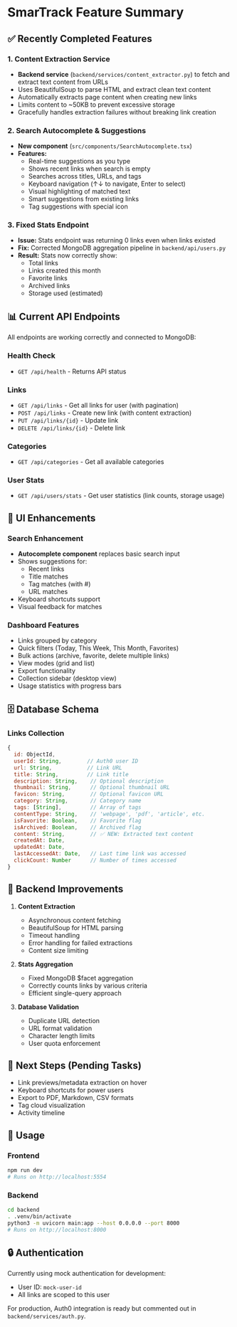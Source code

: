 # SmarTrack Feature Summary

## ✅ Recently Completed Features

### 1. Content Extraction Service
- **Backend service** (`backend/services/content_extractor.py`) to fetch and extract text content from URLs
- Uses BeautifulSoup to parse HTML and extract clean text content
- Automatically extracts page content when creating new links
- Limits content to ~50KB to prevent excessive storage
- Gracefully handles extraction failures without breaking link creation

### 2. Search Autocomplete & Suggestions
- **New component** (`src/components/SearchAutocomplete.tsx`)
- **Features:**
  - Real-time suggestions as you type
  - Shows recent links when search is empty
  - Searches across titles, URLs, and tags
  - Keyboard navigation (↑↓ to navigate, Enter to select)
  - Visual highlighting of matched text
  - Smart suggestions from existing links
  - Tag suggestions with special icon

### 3. Fixed Stats Endpoint
- **Issue:** Stats endpoint was returning 0 links even when links existed
- **Fix:** Corrected MongoDB aggregation pipeline in `backend/api/users.py`
- **Result:** Stats now correctly show:
  - Total links
  - Links created this month
  - Favorite links
  - Archived links
  - Storage used (estimated)

## 📊 Current API Endpoints

All endpoints are working correctly and connected to MongoDB:

### Health Check
- `GET /api/health` - Returns API status

### Links
- `GET /api/links` - Get all links for user (with pagination)
- `POST /api/links` - Create new link (with content extraction)
- `PUT /api/links/{id}` - Update link
- `DELETE /api/links/{id}` - Delete link

### Categories
- `GET /api/categories` - Get all available categories

### User Stats
- `GET /api/users/stats` - Get user statistics (link counts, storage usage)

## 🎨 UI Enhancements

### Search Enhancement
- **Autocomplete component** replaces basic search input
- Shows suggestions for:
  - Recent links
  - Title matches
  - Tag matches (with #)
  - URL matches
- Keyboard shortcuts support
- Visual feedback for matches

### Dashboard Features
- Links grouped by category
- Quick filters (Today, This Week, This Month, Favorites)
- Bulk actions (archive, favorite, delete multiple links)
- View modes (grid and list)
- Export functionality
- Collection sidebar (desktop view)
- Usage statistics with progress bars

## 🗄️ Database Schema

### Links Collection
```javascript
{
  id: ObjectId,
  userId: String,        // Auth0 user ID
  url: String,           // Link URL
  title: String,         // Link title
  description: String,    // Optional description
  thumbnail: String,      // Optional thumbnail URL
  favicon: String,        // Optional favicon URL
  category: String,       // Category name
  tags: [String],         // Array of tags
  contentType: String,    // 'webpage', 'pdf', 'article', etc.
  isFavorite: Boolean,    // Favorite flag
  isArchived: Boolean,    // Archived flag
  content: String,        // ✅ NEW: Extracted text content
  createdAt: Date,
  updatedAt: Date,
  lastAccessedAt: Date,   // Last time link was accessed
  clickCount: Number      // Number of times accessed
}
```

## 🔧 Backend Improvements

1. **Content Extraction**
   - Asynchronous content fetching
   - BeautifulSoup for HTML parsing
   - Timeout handling
   - Error handling for failed extractions
   - Content size limiting

2. **Stats Aggregation**
   - Fixed MongoDB $facet aggregation
   - Correctly counts links by various criteria
   - Efficient single-query approach

3. **Database Validation**
   - Duplicate URL detection
   - URL format validation
   - Character length limits
   - User quota enforcement

## 🎯 Next Steps (Pending Tasks)

- Link previews/metadata extraction on hover
- Keyboard shortcuts for power users
- Export to PDF, Markdown, CSV formats
- Tag cloud visualization
- Activity timeline

## 📝 Usage

### Frontend
```bash
npm run dev
# Runs on http://localhost:5554
```

### Backend
```bash
cd backend
. .venv/bin/activate
python3 -m uvicorn main:app --host 0.0.0.0 --port 8000
# Runs on http://localhost:8000
```

## 🔒 Authentication
Currently using mock authentication for development:
- User ID: `mock-user-id`
- All links are scoped to this user

For production, Auth0 integration is ready but commented out in `backend/services/auth.py`.




